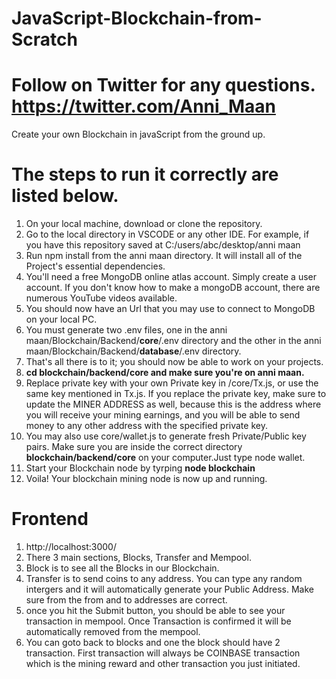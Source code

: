 # JavaScript-Blockchain-from-Scratch
# Follow on Twitter for any questions. https://twitter.com/Anni_Maan
Create your own Blockchain in javaScript from the ground up.
# The steps to run it correctly are listed below.
1. On your local machine, download or clone the repository.
2. Go to the local directory in VSCODE or any other IDE. For example, if you have this repository saved at C:/users/abc/desktop/anni maan
3. Run npm install from the anni maan directory. It will install all of the Project's essential dependencies.
4. You'll need a free MongoDB online atlas account. Simply create a user account. If you don't know how to make a mongoDB account, there are numerous YouTube videos available. 
5. You should now have an Url that you may use to connect to MongoDB on your local PC. 
6. You must generate two .env files, one in the anni maan/Blockchain/Backend/**core**/.env directory and the other in the anni maan/Blockchain/Backend/**database**/.env directory.
7. That's all there is to it; you should now be able to work on your projects.
8. **cd blockchain/backend/core and make sure you're on anni maan.**
9. Replace private key with your own Private key in /core/Tx.js, or use the same key mentioned in Tx.js. 
   If you replace the private key, make sure to update the MINER ADDRESS as well, because this is the address where you will receive your mining earnings,
   and you will be able to send money to any other address with the specified private key.
11. You may also use core/wallet.js to generate fresh Private/Public key pairs. Make sure you are inside the correct directory **blockchain/backend/core** on your computer.Just type node wallet.
13. Start your Blockchain node by tyrping **node blockchain**
14. Voila! Your blockchain mining node is now up and running.

# Frontend 
1. http://localhost:3000/
2. There 3 main sections, Blocks, Transfer and Mempool. 
3. Block is to see all the Blocks in our Blockchain.
4. Transfer is to send coins to any address. You can type any random intergers and it will automatically generate your Public Address. Make sure from the from and to addresses are correct.
5. once you hit the Submit button, you should be able to see your transaction in mempool. Once Transaction is confirmed it will be automatically removed from the mempool.
6. You can goto back to blocks and one the block should have 2 transaction. First transaction will always be COINBASE transaction which is the mining reward and other transaction you just initiated. 
